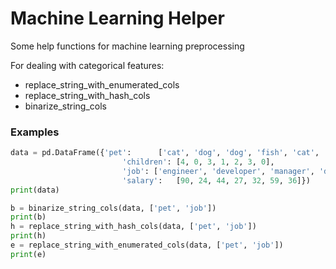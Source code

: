 # Machine Learning Helper

Some help functions for machine learning preprocessing

For dealing with categorical features:
* replace_string_with_enumerated_cols
* replace_string_with_hash_cols
* binarize_string_cols

### Examples
```Python
data = pd.DataFrame({'pet':      ['cat', 'dog', 'dog', 'fish', 'cat', 'dog', 'cat'],
                         'children': [4, 0, 3, 1, 2, 3, 0],
                         'job': ['engineer', 'developer', 'manager', 'developer', 'manager', 'manager', 'developer'],
                         'salary':   [90, 24, 44, 27, 32, 59, 36]})
print(data)

b = binarize_string_cols(data, ['pet', 'job'])
print(b)
h = replace_string_with_hash_cols(data, ['pet', 'job'])
print(h)
e = replace_string_with_enumerated_cols(data, ['pet', 'job'])
print(e)
    
```